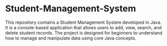 # Student-Management-System
This repository contains a Student Management System developed in Java. It is a console-based application that allows users to add, view, search, and delete student records. The project is designed for beginners to understand how to manage and manipulate data using core Java concepts.
